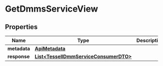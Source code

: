 

# GetDmmsServiceView


## Properties

Name | Type | Description | Notes
------------ | ------------- | ------------- | -------------
**metadata** | [**ApiMetadata**](ApiMetadata.md) |  |  [optional]
**response** | [**List&lt;TessellDmmServiceConsumerDTO&gt;**](TessellDmmServiceConsumerDTO.md) |  |  [optional]



